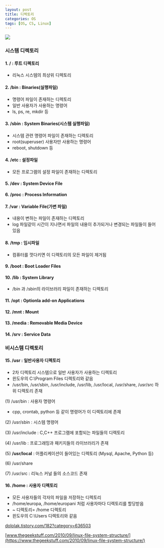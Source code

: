 ```yaml
---
layout: post
title: 디렉토리
categories: OS
tags: [OS, CS, Linux]
---
```


![](https://blog.kakaocdn.net/dn/QGHEO/btqWRassO7P/eqYEKWV55t0iHE1eDneNB1/img.png)


### 시스템 디렉토리

#### 1. / : 루트 디렉토리
- 리눅스 시스템의 최상위 디렉토리

#### 2. /bin : Binaries(실행파일)
- 명령어 파일이 존재하는 디렉토리
- 일반 사용자가 사용하는 명령어
- ls, ps, re, mkdir 등

#### 3. /sbin : System Binaries(시스템 실행파일)
- 시스템 관련 명령어 파일이 존재하는 디렉토리
- root(superuser) 사용자만 사용하는 명령어
- reboot, shutdown 등

#### 4. /etc : 설정파일
- 모든 프로그램의 설정 파일이 존재하는 디렉토리

#### 5. /dev : System Device File

#### 6. /proc : Process Information

#### 7. **/var** : Variable File(가변 파일)
- 내용이 변하는 파일이 존재하는 디렉토리
- log 파일같이 시간이 지나면서 파일의 내용이 추가되거나 변경되는 파일들이 들어있음

#### 8. /tmp : 임시파일
- 컴퓨터를 껏다키면 이 디렉토리의 모든 파일이 제거됨

#### 9. /boot : Boot Loader Files

#### 10. /lib : System Library
- /bin 과 /sbin의 라이브러리 파일이 존재하는 디렉토리

#### 11. /opt : Optionla add-on Applications

#### 12. /mnt : Mount

#### 13. /media : Removable Media Device

#### 14. /srv : Service Data


### 비시스템 디렉토리
#### 15. **/usr** : 일반사용자 디렉토리
- 2차 디렉토리 시스템으로 일반 사용자가 사용하는 디렉토리 
- 윈도우의 C:\\Program Files 디렉토리와 같음
- /usr/bin, /usr/sbin, /usr/include, /usr/lib, /usr/local, /usr/share, /usr/src 하위 디렉토리 존재

(1) /usr/bin : 사용자 명령어
- cpp, crontab, python 등 같이 명령어가 이 디렉토리에 존재

(2) /usr/sbin : 시스템 명령어

(3) /usr/include : C,C++ 프로그램에 포함되는 파일들의 디렉토리

(4) /usr/lib : 프로그래밍과 패키지들의 라이브러리가 존재

(5) **/usr/local** : 어플리케이션이 들어있는 디렉토리 (Mysql, Apache, Python 등)

(6) /usr/share

(7) /usr/src : 리눅스 커널 들의 소스코드 존재

#### 16. /home : 사용자 디렉토리
- 모든 사용자들의 각자의 파일을 저장하는 디렉토리
- /home/europa, /home/europani 처럼 사용자마다 디렉토리를 할당받음
- ~ 디렉토리= /home 디렉토리
- 윈도우의 C:\\Users 디렉토리와 같음


[dololak.tistory.com/182?category=636503](https://dololak.tistory.com/182?category=636503)

[www.thegeekstuff.com/2010/09/linux-file-system-structure/](https://www.thegeekstuff.com/2010/09/linux-file-system-structure/)
